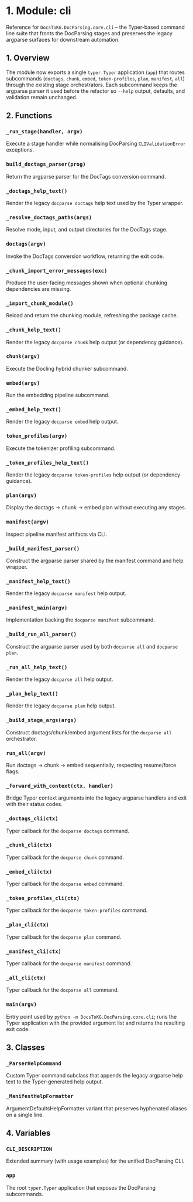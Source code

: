# 1. Module: cli

Reference for ``DocsToKG.DocParsing.core.cli`` – the Typer-based command line
suite that fronts the DocParsing stages and preserves the legacy argparse
surfaces for downstream automation.

## 1. Overview

The module now exports a single `typer.Typer` application (`app`) that routes
subcommands (`doctags`, `chunk`, `embed`, `token-profiles`, `plan`, `manifest`,
`all`) through the existing stage orchestrators. Each subcommand keeps the
argparse parser it used before the refactor so `--help` output, defaults, and
validation remain unchanged.

## 2. Functions

### `_run_stage(handler, argv)`
Execute a stage handler while normalising DocParsing `CLIValidationError`
exceptions.

### `build_doctags_parser(prog)`
Return the argparse parser for the DocTags conversion command.

### `_doctags_help_text()`
Render the legacy `docparse doctags` help text used by the Typer wrapper.

### `_resolve_doctags_paths(args)`
Resolve mode, input, and output directories for the DocTags stage.

### `doctags(argv)`
Invoke the DocTags conversion workflow, returning the exit code.

### `_chunk_import_error_messages(exc)`
Produce the user-facing messages shown when optional chunking dependencies are
missing.

### `_import_chunk_module()`
Reload and return the chunking module, refreshing the package cache.

### `_chunk_help_text()`
Render the legacy `docparse chunk` help output (or dependency guidance).

### `chunk(argv)`
Execute the Docling hybrid chunker subcommand.

### `embed(argv)`
Run the embedding pipeline subcommand.

### `_embed_help_text()`
Render the legacy `docparse embed` help output.

### `token_profiles(argv)`
Execute the tokenizer profiling subcommand.

### `_token_profiles_help_text()`
Render the legacy `docparse token-profiles` help output (or dependency guidance).

### `plan(argv)`
Display the doctags → chunk → embed plan without executing any stages.

### `manifest(argv)`
Inspect pipeline manifest artifacts via CLI.

### `_build_manifest_parser()`
Construct the argparse parser shared by the manifest command and help wrapper.

### `_manifest_help_text()`
Render the legacy `docparse manifest` help output.

### `_manifest_main(argv)`
Implementation backing the `docparse manifest` subcommand.

### `_build_run_all_parser()`
Construct the argparse parser used by both `docparse all` and `docparse plan`.

### `_run_all_help_text()`
Render the legacy `docparse all` help output.

### `_plan_help_text()`
Render the legacy `docparse plan` help output.

### `_build_stage_args(args)`
Construct doctags/chunk/embed argument lists for the `docparse all` orchestrator.

### `run_all(argv)`
Run doctags → chunk → embed sequentially, respecting resume/force flags.

### `_forward_with_context(ctx, handler)`
Bridge Typer context arguments into the legacy argparse handlers and exit with
their status codes.

### `_doctags_cli(ctx)`
Typer callback for the `docparse doctags` command.

### `_chunk_cli(ctx)`
Typer callback for the `docparse chunk` command.

### `_embed_cli(ctx)`
Typer callback for the `docparse embed` command.

### `_token_profiles_cli(ctx)`
Typer callback for the `docparse token-profiles` command.

### `_plan_cli(ctx)`
Typer callback for the `docparse plan` command.

### `_manifest_cli(ctx)`
Typer callback for the `docparse manifest` command.

### `_all_cli(ctx)`
Typer callback for the `docparse all` command.

### `main(argv)`
Entry point used by ``python -m DocsToKG.DocParsing.core.cli``; runs the Typer
application with the provided argument list and returns the resulting exit code.

## 3. Classes

### `_ParserHelpCommand`
Custom Typer command subclass that appends the legacy argparse help text to the
Typer-generated help output.

### `_ManifestHelpFormatter`
ArgumentDefaultsHelpFormatter variant that preserves hyphenated aliases on a
single line.

## 4. Variables

### `CLI_DESCRIPTION`
Extended summary (with usage examples) for the unified DocParsing CLI.

### `app`
The root `typer.Typer` application that exposes the DocParsing subcommands.
